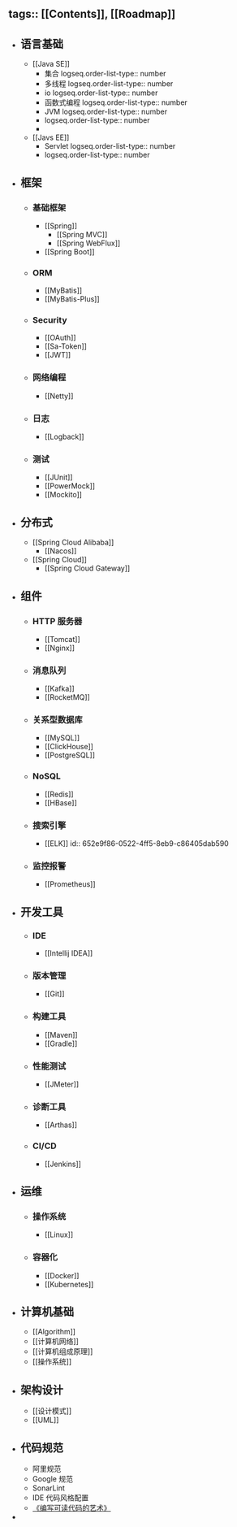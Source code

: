 tags:: [[Contents]], [[Roadmap]]
---

- ## 语言基础
	- [[Java SE]]
		- 集合
		  logseq.order-list-type:: number
		- 多线程
		  logseq.order-list-type:: number
		- io
		  logseq.order-list-type:: number
		- 函数式编程
		  logseq.order-list-type:: number
		- JVM
		  logseq.order-list-type:: number
		- logseq.order-list-type:: number
		-
	- [[Javs EE]]
		- Servlet
		  logseq.order-list-type:: number
		- logseq.order-list-type:: number
- ## 框架
	- ### 基础框架
		- [[Spring]]
			- [[Spring MVC]]
			- [[Spring WebFlux]]
		- [[Spring Boot]]
	- ### ORM
		- [[MyBatis]]
		- [[MyBatis-Plus]]
	- ### Security
		- [[OAuth]]
		- [[Sa-Token]]
		- [[JWT]]
	- ### 网络编程
		- [[Netty]]
	- ### 日志
		- [[Logback]]
	- ### 测试
		- [[JUnit]]
		- [[PowerMock]]
		- [[Mockito]]
- ## 分布式
	- [[Spring Cloud Alibaba]]
		- [[Nacos]]
	- [[Spring Cloud]]
		- [[Spring Cloud Gateway]]
- ## 组件
	- ### HTTP 服务器
		- [[Tomcat]]
		- [[Nginx]]
	- ### 消息队列
		- [[Kafka]]
		- [[RocketMQ]]
	- ### 关系型数据库
		- [[MySQL]]
		- [[ClickHouse]]
		- [[PostgreSQL]]
	- ### NoSQL
		- [[Redis]]
		- [[HBase]]
	- ### 搜索引擎
		- [[ELK]]
		  id:: 652e9f86-0522-4ff5-8eb9-c86405dab590
	- ### 监控报警
		- [[Prometheus]]
- ## 开发工具
	- ### IDE
		- [[Intellij IDEA]]
	- ### 版本管理
		- [[Git]]
	- ### 构建工具
		- [[Maven]]
		- [[Gradle]]
	- ### 性能测试
		- [[JMeter]]
	- ### 诊断工具
		- [[Arthas]]
	- ### CI/CD
		- [[Jenkins]]
- ## 运维
	- ### 操作系统
		- [[Linux]]
	- ### 容器化
		- [[Docker]]
		- [[Kubernetes]]
- ## 计算机基础
	- [[Algorithm]]
	- [[计算机网络]]
	- [[计算机组成原理]]
	- [[操作系统]]
- ## 架构设计
	- [[设计模式]]
	- [[UML]]
- ## 代码规范
	- 阿里规范
	- Google 规范
	- SonarLint
	- IDE 代码风格配置
	- [《编写可读代码的艺术》](https://awesome-programming-books.github.io/clean-code/%E7%BC%96%E5%86%99%E5%8F%AF%E8%AF%BB%E4%BB%A3%E7%A0%81%E7%9A%84%E8%89%BA%E6%9C%AF.pdf)
-
